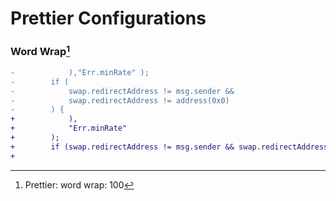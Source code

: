 # Prettier Configurations


### Word Wrap[^1]

```diff
-            ),"Err.minRate" );
-        if (
-            swap.redirectAddress != msg.sender &&
-            swap.redirectAddress != address(0x0)
-        ) {
+            ),
+            "Err.minRate"
+        );
+        if (swap.redirectAddress != msg.sender && swap.redirectAddress != address(0x0)) {
+  
```

[^1]: Prettier: word wrap: 100
